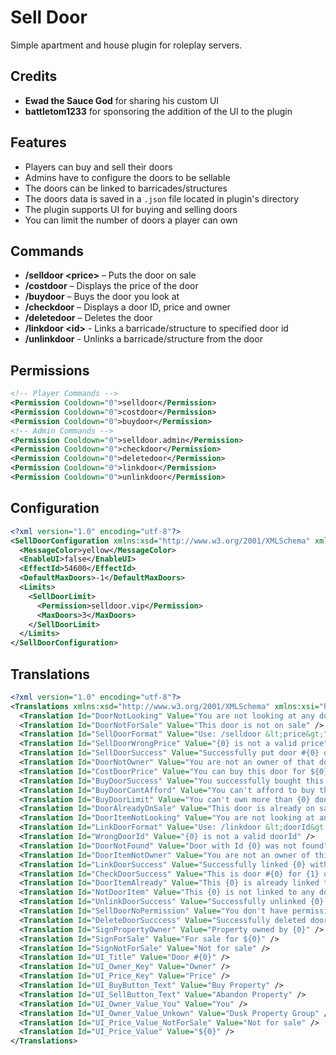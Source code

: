 # Sell Door
Simple apartment and house plugin for roleplay servers.

## Credits
* **Ewad the Sauce God** for sharing his custom UI
* **battletom1233** for sponsoring the addition of the UI to the plugin

## Features
* Players can buy and sell their doors
* Admins have to configure the doors to be sellable
* The doors can be linked to barricades/structures
* The doors data is saved in a `.json` file located in plugin's directory
* The plugin supports UI for buying and selling doors
* You can limit the number of doors a player can own

## Commands
* **/selldoor <price\>** – Puts the door on sale
* **/costdoor** – Displays the price of the door
* **/buydoor** – Buys the door you look at
* **/checkdoor** – Displays a door ID, price and owner
* **/deletedoor** – Deletes the door
* **/linkdoor \<id\>** - Links a barricade/structure to specified door id
* **/unlinkdoor** - Unlinks a barricade/structure from the door

## Permissions
```xml
<!-- Player Commands -->
<Permission Cooldown="0">selldoor</Permission>
<Permission Cooldown="0">costdoor</Permission>
<Permission Cooldown="0">buydoor</Permission>
<!-- Admin Commands -->
<Permission Cooldown="0">selldoor.admin</Permission>
<Permission Cooldown="0">checkdoor</Permission>
<Permission Cooldown="0">deletedoor</Permission>
<Permission Cooldown="0">linkdoor</Permission>
<Permission Cooldown="0">unlinkdoor</Permission>
```

## Configuration
```xml
<?xml version="1.0" encoding="utf-8"?>
<SellDoorConfiguration xmlns:xsd="http://www.w3.org/2001/XMLSchema" xmlns:xsi="http://www.w3.org/2001/XMLSchema-instance">
  <MessageColor>yellow</MessageColor>
  <EnableUI>false</EnableUI>
  <EffectId>54600</EffectId>
  <DefaultMaxDoors>-1</DefaultMaxDoors>
  <Limits>
    <SellDoorLimit>
      <Permission>selldoor.vip</Permission>
      <MaxDoors>3</MaxDoors>
    </SellDoorLimit>
  </Limits>
</SellDoorConfiguration>
```

## Translations
```xml
<?xml version="1.0" encoding="utf-8"?>
<Translations xmlns:xsd="http://www.w3.org/2001/XMLSchema" xmlns:xsi="http://www.w3.org/2001/XMLSchema-instance">
  <Translation Id="DoorNotLooking" Value="You are not looking at any door" />
  <Translation Id="DoorNotForSale" Value="This door is not on sale" />
  <Translation Id="SellDoorFormat" Value="Use: /selldoor &lt;price&gt;" />
  <Translation Id="SellDoorWrongPrice" Value="{0} is not a valid price" />
  <Translation Id="SellDoorSuccess" Value="Successfully put door #{0} on sale for ${1}" />
  <Translation Id="DoorNotOwner" Value="You are not an owner of that door" />
  <Translation Id="CostDoorPrice" Value="You can buy this door for ${0}" />
  <Translation Id="BuyDoorSuccess" Value="You successfully bought this door for ${0}" />
  <Translation Id="BuyDoorCantAfford" Value="You can't afford to buy this door. It costs: ${0}" />
  <Translation Id="BuyDoorLimit" Value="You can't own more than {0} doors!" />
  <Translation Id="DoorAlreadyOnSale" Value="This door is already on sale" />
  <Translation Id="DoorItemNotLooking" Value="You are not looking at any barricade or structure" />
  <Translation Id="LinkDoorFormat" Value="Use: /linkdoor &lt;doorId&gt;" />
  <Translation Id="WrongDoorId" Value="{0} is not a valid doorId" />
  <Translation Id="DoorNotFound" Value="Door with Id {0} was not found" />
  <Translation Id="DoorItemNotOwner" Value="You are not an owner of this {0}" />
  <Translation Id="LinkDoorSuccess" Value="Successfully linked {0} with door #{1}" />
  <Translation Id="CheckDoorSuccess" Value="This is door #{0} for {1} owned by {2}" />
  <Translation Id="DoorItemAlready" Value="This {0} is already linked to door" />
  <Translation Id="NotDoorItem" Value="This {0} is not linked to any door" />
  <Translation Id="UnlinkDoorSuccess" Value="Successfully unlinked {0} with door #{1}" />
  <Translation Id="SellDoorNoPermission" Value="You don't have permission to add a new door on sale" />
  <Translation Id="DeleteDoorSucccess" Value="Successfully deleted door #{0} with {1} items" />
  <Translation Id="SignPropertyOwner" Value="Property owned by {0}" />
  <Translation Id="SignForSale" Value="For sale for ${0}" />
  <Translation Id="SignNotForSale" Value="Not for sale" />
  <Translation Id="UI_Title" Value="Door #{0}" />
  <Translation Id="UI_Owner_Key" Value="Owner" />
  <Translation Id="UI_Price_Key" Value="Price" />
  <Translation Id="UI_BuyButton_Text" Value="Buy Property" />
  <Translation Id="UI_SellButton_Text" Value="Abandon Property" />
  <Translation Id="UI_Owner_Value_You" Value="You" />
  <Translation Id="UI_Owner_Value_Unkown" Value="Dusk Property Group" />
  <Translation Id="UI_Price_Value_NotForSale" Value="Not for sale" />
  <Translation Id="UI_Price_Value" Value="${0}" />
</Translations>
```

